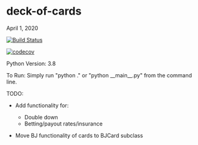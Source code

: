 
# deck-of-cards

April 1, 2020

[![Build Status](https://travis-ci.com/c4llmeco4ch/deck-of-cards.svg?branch=master)](https://travis-ci.com/c4llmeco4ch/deck-of-cards)

[![codecov](https://codecov.io/gh/c4llmeco4ch/deck-of-cards/branch/master/graph/badge.svg)](https://codecov.io/gh/c4llmeco4ch/deck-of-cards)

Python Version: 3.8

To Run: Simply run "python ." or "python \_\_main\_\_.py" from the command line.

TODO:

* Add functionality for:
  * Double down
  * Betting/payout rates/insurance

* Move BJ functionality of cards to BJCard subclass

